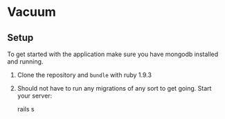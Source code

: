 Vacuum
============

Setup
-----------

To get started with the application make sure you have mongodb installed and running.

1) Clone the repository and `bundle` with ruby 1.9.3

2) Should not have to run any migrations of any sort to get going. Start your server:

	rails s


